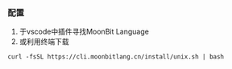 ### 配置
1. 于vscode中插件寻找MoonBit Language
2. 或利用终端下载

```
curl -fsSL https://cli.moonbitlang.cn/install/unix.sh | bash

```
